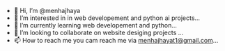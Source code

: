 - 👋 Hi, I’m @menhajhaya
- 👀 I’m interested in  in web developement and python ai projects...
- 🌱 I’m currently learning  web developement and python...
- 💞️ I’m looking to collaborate on website desiging projects ...
- 📫 How to reach me  you cam reach me via menhajhayat1@gmail.com...

<!---
menhajhaya/menhajhaya is a ✨ special ✨ repository because its `README.md` (this file) appears on your GitHub profile.
You can click the Preview link to take a look at your changes.
--->
